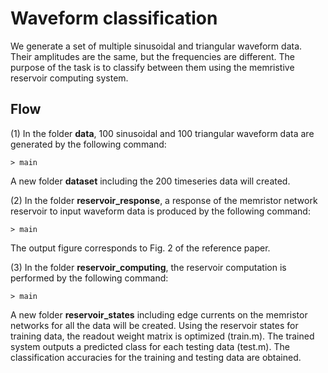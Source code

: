 # Waveform classification
We generate a set of multiple sinusoidal and triangular waveform data. 
Their amplitudes are the same, but the frequencies are different. 
The purpose of the task is to classify between them using the memristive reservoir computing system.

  ## Flow
  (1) In the folder **data**, 100 sinusoidal and 100 triangular waveform data are generated by the following command:
  ```
  > main
  ```
  
  A new folder **dataset** including the 200 timeseries data will created.
  
  (2) In the folder **reservoir_response**, a response of the memristor network reservoir to input waveform data is produced by the following command:
  ```
  > main
  ```
  
  The output figure corresponds to Fig. 2 of the reference paper.
  
  
  (3) In the folder **reservoir_computing**, the reservoir computation is performed by the following command:
  ```
  > main
  ```
  
  A new folder **reservoir_states** including edge currents on the memristor networks for all the data will be created.
  Using the reservoir states for training data, the readout weight matrix is optimized (train.m).
  The trained system outputs a predicted class for each testing data (test.m).
  The classification accuracies for the training and testing data are obtained.
  
  
